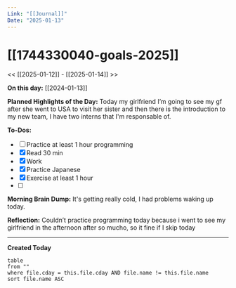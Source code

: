 ```yaml
---
Link: "[[Journal]]"
Date: "2025-01-13"
---
```

# [[1744330040-goals-2025]]

<< [[2025-01-12]] - [[2025-01-14]] >>

**On this day:** [[2024-01-13]]

**Planned Highlights of the Day:**
Today my girlfriend I’m going to see my gf after she went to USA to visit her sister and then there is the introduction to my new team, I have two interns that I'm responsable of.

**To-Dos:**
- [ ] Practice at least 1 hour programming
- [x] Read 30 min
- [x] Work
- [x] Practice Japanese
- [x] Exercise at least 1 hour
- [ ] 

**Morning Brain Dump:**
It's getting really cold, I had problems waking up today.

**Reflection:**
Couldn’t practice programming today because i went to see my girlfriend in the afternoon after so mucho, so it fine if I skip today

---
**Created Today**
```dataview
table
from ""
where file.cday = this.file.cday AND file.name != this.file.name
sort file.name ASC
```
